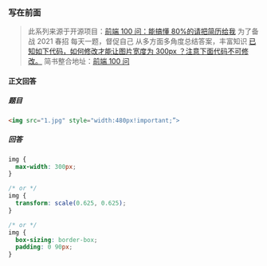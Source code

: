 ### 写在前面

> 此系列来源于开源项目：[前端 100 问：能搞懂 80%的请把简历给我](https://github.com/yygmind/blog/issues/43)
> 为了备战 2021 春招
> 每天一题，督促自己
> 从多方面多角度总结答案，丰富知识
> [已知如下代码，如何修改才能让图片宽度为 300px ？注意下面代码不可修改。](https://github.com/Advanced-Frontend/Daily-Interview-Question/issues/105)
> 简书整合地址：[前端 100 问](https://www.jianshu.com/c/70e2e00df1b0)

#### 正文回答

##### 题目

```html
<img src="1.jpg" style="width:480px!important;”>
```

##### 回答

```css
img {
  max-width: 300px;
}

/* or */
img {
  transform: scale(0.625, 0.625);
}

/* or */
img {
  box-sizing: border-box;
  padding: 0 90px;
}
```
